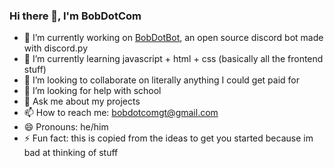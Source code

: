 ### Hi there 👋, I'm BobDotCom

- 🔭 I’m currently working on [BobDotBot](https://github.com/BobDotCom/BobDotBot), an open source discord bot made with discord.py
- 🌱 I’m currently learning javascript + html + css (basically all the frontend stuff)
- 👯 I’m looking to collaborate on literally anything I could get paid for
- 🤔 I’m looking for help with school
- 💬 Ask me about my projects
- 📫 How to reach me: bobdotcomgt@gmail.com
- 😄 Pronouns: he/him
- ⚡ Fun fact: this is copied from the ideas to get you started because im bad at thinking of stuff

<!--
**BobDotCom/BobDotCom** is a ✨ _special_ ✨ repository because its `README.md` (this file) appears on your GitHub profile.

Here are some ideas to get you started:

- 🔭 I’m currently working on ...
- 🌱 I’m currently learning ...
- 👯 I’m looking to collaborate on ...
- 🤔 I’m looking for help with ...
- 💬 Ask me about ...
- 📫 How to reach me: ...
- 😄 Pronouns: ...
- ⚡ Fun fact: ...
-->
